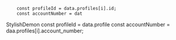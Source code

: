         const profileId = data.profiles[i].id;
        const accountNumber = dat
StylishDemon        const profileId = data.profile
        const accountNumber = daa.profiles[i].account_number;
